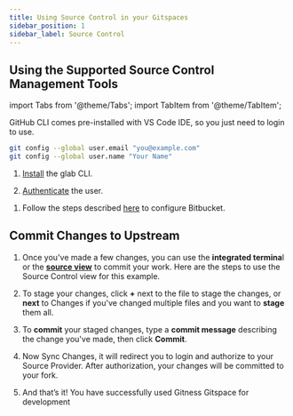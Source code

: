 ```yaml
---
title: Using Source Control in your Gitspaces
sidebar_position: 1
sidebar_label: Source Control
---
```


## Using the Supported Source Control Management Tools

import Tabs from '@theme/Tabs';
import TabItem from '@theme/TabItem';

<Tabs queryString="GitHub">
<TabItem value="using-github" label="Using GitHub Repositories">

GitHub CLI comes pre-installed with VS Code IDE, so you just need to login to use. 

```sh
git config --global user.email "you@example.com" 
git config --global user.name "Your Name"
```

</TabItem>
<TabItem value="using-gitlab" label="Using GitLab Repositories">

1. [Install](https://gitlab.com/gitlab-org/cli/#installation) the glab CLI. 

2. [Authenticate](https://gitlab.com/gitlab-org/cli/-/blob/main/README.md#authentication) the user.

</TabItem>
<TabItem value="using-bitbucket" label="Using Bitbucket Repositories">

1. Follow the steps described [here](https://support.atlassian.com/bitbucket-cloud/docs/get-started-with-vs-code/) to configure Bitbucket.

</TabItem>
</Tabs>

## Commit Changes to Upstream

1. Once you've made a few changes, you can use the **integrated termina**l or the **[source view](https://code.visualstudio.com/docs/sourcecontrol/overview#_commit)** to commit your work. Here are the steps to use the Source Control view for this example.

2. To stage your changes, click **+** next to the file to stage the changes, or **next** to Changes if you've changed multiple files and you want to **stage** them all.

3. To **commit** your staged changes, type a **commit message** describing the change you've made, then click **Commit**.

4. Now Sync Changes, it will redirect you to login and authorize to your Source Provider. After authorization, your changes will be committed to your fork.

5. And that’s it! You have successfully used Gitness Gitspace for development